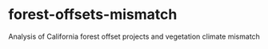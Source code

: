 # forest-offsets-mismatch
Analysis of California forest offset projects and vegetation climate mismatch
